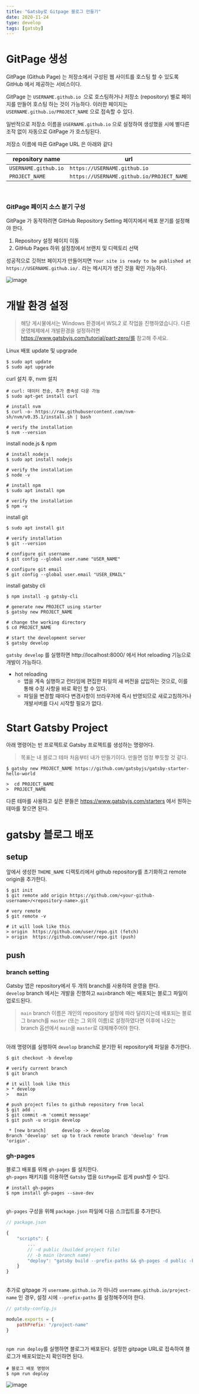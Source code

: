 ```yaml
---
title: "Gatsby로 Gitpage 블로그 만들기"
date: 2020-11-24
type: develop
tags: [gatsby]
---
```




# GitPage 생성

GitPage (Github Page) 는 저장소에서 구성된 웹 사이트를 호스팅 할 수 있도록 GitHub 에서 제공하는 서비스이다. 

GitPage 는 ```USERNAME.github.io ```으로 호스팅하거나 저장소 (repository) 별로 페이지를 만들어 호스팅 하는 것이 가능하다. 이러한 페이지는 ```USERNAME.github.io/PROJECT_NAME``` 으로 접속할 수 있다. 

일반적으로 저장소 이름을 ```USERNAME.github.io``` 으로 설정하여 생성했을 시에 별다른 조작 없이 자동으로 GitPage 가 호스팅된다. 

저장소 이름에 따른 GitPage URL 은 아래와 같다

| repository name          | url                                           |
| ------------------------ | --------------------------------------------- |
| ```USERNAME.github.io``` | ```https://USERNAME.github.io```              |
| ```PROJECT_NAME```       | ```https://USERNAME.github.io/PROJECT_NAME``` |

<br>

### GitPage 페이지 소스 분기 구성

GitPage 가 동작하려면 GitHub Repository Setting 페이지에서 배포 분기를 설정해야 한다. 

1. Repository 설정 페이지 이동
2. GitHub Pages 하위 설정창에서 브랜치 및 디렉토리 선택


성공적으로 깃허브 페이지가 만들어지면  ```Your site is ready to be published at https://USERNAME.github.io/.``` 라는 메시지가 생긴 것을 확인 가능하다.


![image](1-start-gatsby-1.gif)





# 개발 환경 설정

> 해당 게시물에서는 Windows 환경에서 WSL2 로 작업을 진행하였습니다. 다른 운영체제에서 개발환경을 설정하려면  https://www.gatsbyjs.com/tutorial/part-zero/를 참고해 주세요.



Linux 배포 update 및 upgrade 

```shell
$ sudo apt update
$ sudo apt upgrade
```



curl 설치 후, nvm 설치

```shell
# curl: 데이터 전송, 추가 종속성 다운 가능
$ sudo apt-get install curl

# install nvm
$ curl -o- https://raw.githubusercontent.com/nvm-sh/nvm/v0.35.1/install.sh | bash

# verify the installation
$ nvm --version
```



install node.js & npm

```shell
# install nodejs
$ sudo apt install nodejs

# verify the installation
$ node -v

# install npm
$ sudo apt install npm

# verify the installation
$ npm -v 
```



install git

```shell
$ sudo apt install git

# verify installation
$ git --version

# configure git username
$ git config --global user.name "USER_NAME"

# configure git email
$ git config --global user.email "USER_EMAIL"
```



install gatsby cli 

```shell
$ npm install -g gatsby-cli

# generate new PROJECT using starter
$ gatsby new PROJECT_NAME

# change the working directory
$ cd PROJECT_NAME

# start the development server
$ gatsby develop
```

`gatsby develop` 를 실행하면 http://localhost:8000/ 에서 Hot reloading 기능으로 개발이 가능하다.
* hot reloading
  * 앱을 계속 실행하고 런타임에 편집한 파일의 새 버전을 삽입하는 것으로, 이를 통해 수정 사항을 바로 확인 할 수 있다. 
  * 파일을 변경할 때마다 변경사항이 브라우저에 즉시 반영되므로 새로고침하거나 개발서버를 다시 시작할 필요가 없다.






# Start Gatsby Project

아래 명령어는 빈 프로젝트로 Gatsby 프로젝트를 생성하는 명령어다.

> 목표는 내 블로그 테마 처음부터 내가 만들기이다. 만들면 엄청 뿌듯할 것 같다. 

```shell
$ gatsby new PROJECT_NAME https://github.com/gatsbyjs/gatsby-starter-hello-world

>  cd PROJECT_NAME
>  PROJECT_NAME
```

다른 테마를 사용하고 싶은 분들은 https://www.gatsbyjs.com/starters 에서 원하는 테마를 찾으면 된다.





# gatsby 블로그 배포



## setup

앞에서 생성한 `THEME_NAME` 디렉토리에서 github repository를 초기화하고 remote origin을 추가한다.

```shell
$ git init
$ git remote add origin https://github.com/<your-github-username>/<repository-name>.git

# very remote
$ git remote -v

# it will look like this
> origin  https://github.com/user/repo.git (fetch)
> origin  https://github.com/user/repo.git (push)
```



## push 

### branch setting

Gatsby 앱은 repository에서 두 개의 branch를 사용하여 운영을 한다. <br>`develop` branch 에서는 개발을 진행하고 `main`branch 에는 배포되는 블로그 파일이 업로드된다.

> `main` branch 이름은 개인의 repository 설정에 따라 달라지는데 배포되는 블로그 branch를 `master` (또는 그 외의 이름)로 설정하였다면 이후에 나오는 branch 옵션에서 `main`을 `master`로 대체해주어야 한다. 

<br>아래 명령어를 실행하여 `develop` branch로 분기한 뒤 repository에 파일을 추가한다.

```shell
$ git checkout -b develop

# verify current branch
$ git branch

# it will look like this
> * develop
>   main

# push project files to github repository from local
$ git add .
$ git commit -m 'commit message'
$ git push -u origin develop

 * [new branch]      develop -> develop
Branch 'develop' set up to track remote branch 'develop' from 'origin'.
```



### gh-pages 

블로그 배포를 위해 `gh-pages` 를 설치한다.<br>```gh-pages``` 패키지를 이용하면 ```Gatsby``` 앱을 ```GitPage```로 쉽게 push할 수 있다.

```shell
# install gh-pages
$ npm install gh-pages --save-dev 
```

<br>`gh-pages` 구성을 위해 `package.json` 파일에 다음 스크립트를 추가한다.

```js
// package.json

{
    "scripts": {
        ...
      	// -d public (builded project file) 
        // -b main (branch name)
        "deploy": "gatsby build --prefix-paths && gh-pages -d public -b main",
    }
}
```

<br>추가로 gitpage 가 ```username.github.io``` 가 아니라 ```username.github.io/project-name``` 인 경우, 설정 시에 ``--prefix-paths`` 를 설정해주어야 한다. 

```js
// gatsby-config.js

module.exports = {
    pathPrefix: "/project-name"
}
```

<br>`npm run deploy`를 실행하면 블로그가 배포된다. 설정한 gitpage URL로 접속하여 블로그가 배포되었는지 확인하면 된다. 

```shell
# 블로그 배포 명령어
$ npm run deploy
```

![image](1-start-gatsby-2.gif)


